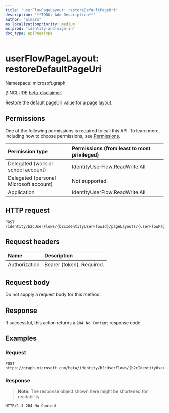 ```yaml
---
title: "userFlowPageLayout: restoreDefaultPageUri"
description: "**TODO: Add Description**"
author: "almars"
ms.localizationpriority: medium
ms.prod: "identity-and-sign-in"
doc_type: apiPageType
---
```


# userFlowPageLayout: restoreDefaultPageUri
Namespace: microsoft.graph

[!INCLUDE [beta-disclaimer](../../includes/beta-disclaimer.md)]

Restore the default pageUri value for a page layout.

## Permissions
One of the following permissions is required to call this API. To learn more, including how to choose permissions, see [Permissions](/graph/permissions-reference).

|Permission type|Permissions (from least to most privileged)|
|:---|:---|
|Delegated (work or school account)|IdentityUserFlow.ReadWrite.All|
|Delegated (personal Microsoft account)|Not supported.|
|Application|IdentityUserFlow.ReadWrite.All|

## HTTP request

<!-- {
  "blockType": "ignored"
}
-->
``` http
POST /identity/b2cUserFlows/{b2cIdentityUserFlowId}/pageLayouts/{userFlowPageLayoutId}/restoreDefaultPageUri
```

## Request headers
|Name|Description|
|:---|:---|
|Authorization|Bearer {token}. Required.|

## Request body
Do not supply a request body for this method.

## Response

If successful, this action returns a `204 No Content` response code.

## Examples

### Request
<!-- {
  "blockType": "request",
  "name": "userflowpagelayoutthis.restoredefaultpageuri"
}
-->
``` http
POST https://graph.microsoft.com/beta/identity/b2cUserFlows/{b2cIdentityUserFlowId}/pageLayouts/{userFlowPageLayoutId}/restoreDefaultPageUri
```


### Response
>**Note:** The response object shown here might be shortened for readability.
<!-- {
  "blockType": "response",
  "truncated": true
}
-->
``` http
HTTP/1.1 204 No Content
```

